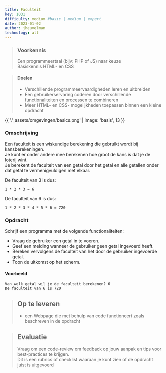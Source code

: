 ```yaml
---
title: Faculteit
key: 1031
difficulty: medium #basic | medium | expert
date: 2023-01-02
author: jheuvelman
technology: all
---
```


> ### Voorkennis
> Een programmeertaal (bijv: PHP of JS) naar keuze<br>
> Basiskennis HTML- en CSS

> #### Doelen
> * Verschillende programmeervaardigheden leren en uitbreiden
> * Een gebruikerservaring coderen door verschillende functionaliteiten en processen te combineren
> * Meer HTML- en CSS- mogelijkheden toepassen binnen een kleine opdracht

{{ '/_assets/omgevingen/basics.png'  | image: 'basis', 13 }}

### Omschrijving
Een faculteit is een wiskundige berekening die gebruikt wordt bij kansberekeningen.  
Je kunt er onder andere mee berekenen hoe groot de kans is dat je de loterij wint.  
Je berekent de faculteit van een getal door het getal en alle getallen onder dat getal te vermenigvuldigen met elkaar.

De faculteit van 3 is dus: 
```shell
1 * 2 * 3 = 6 
```
De faculteit van 6 is dus: 
```shell
1 * 2 * 3 * 4 * 5 * 6 = 720
```

### Opdracht
Schrijf een programma met de volgende functionaliteiten:

- Vraag de gebruiker een getal in te voeren.
- Geef een melding wanneer de gebruiker geen getal ingevoerd heeft.
- Bereken vervolgens de faculteit van het door de gebruiker ingevoerde getal.
- Toon de uitkomst op het scherm.

#### Voorbeeld
```shell
Van welk getal wil je de faculteit berekenen? 6 
De faculteit van 6 is 720
```

> ## Op te leveren
> * een Webpage die met behulp van code functioneert zoals beschreven in de opdracht

> ## Evaluatie
> Vraag om een code-review om feedback op jouw aanpak en tips voor best-practices te krijgen.<br>
> Dit is een rubrics of checklist waaraan je kunt zien of de opdracht juist is uitgevoerd
